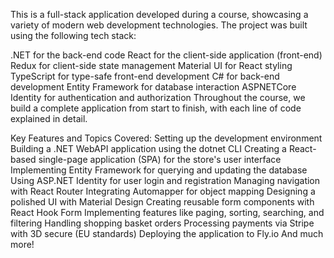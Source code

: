 
This is a full-stack application developed during a course, showcasing a variety of modern web development technologies. The project was built using the following tech stack:

.NET for the back-end code
React for the client-side application (front-end)
Redux for client-side state management
Material UI for React styling
TypeScript for type-safe front-end development
C# for back-end development
Entity Framework for database interaction
ASPNETCore Identity for authentication and authorization
Throughout the course, we build a complete application from start to finish, with each line of code explained in detail.

Key Features and Topics Covered:
Setting up the development environment
Building a .NET WebAPI application using the dotnet CLI
Creating a React-based single-page application (SPA) for the store's user interface
Implementing Entity Framework for querying and updating the database
Using ASP.NET Identity for user login and registration
Managing navigation with React Router
Integrating Automapper for object mapping
Designing a polished UI with Material Design
Creating reusable form components with React Hook Form
Implementing features like paging, sorting, searching, and filtering
Handling shopping basket orders
Processing payments via Stripe with 3D secure (EU standards)
Deploying the application to Fly.io
And much more!
